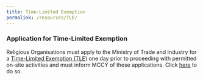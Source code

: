 ```yaml
---
title: Time-Limited Exemption
permalink: /resources/TLE/
---
```


### Application for Time-Limited Exemption
Religious Organisations must apply to the Ministry of Trade and Industry for a [Time-Limited Exemption (TLE)](https://covid.gobusiness.gov.sg/) one day prior to proceeding with permitted on-site activities and must inform MCCY of these applications. Click [here](https://go.gov.sg/tledetails) to do so.

